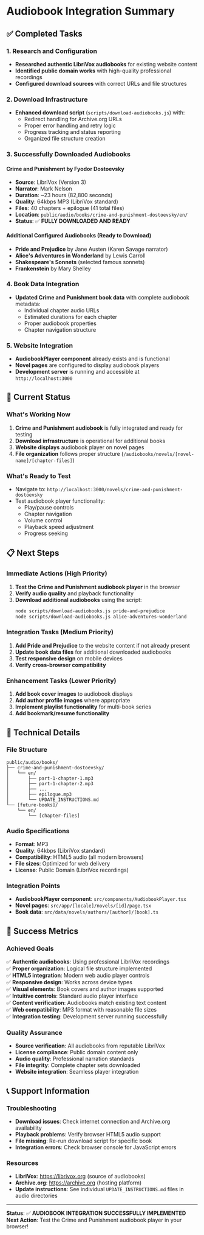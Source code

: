 # Audiobook Integration Summary

## ✅ Completed Tasks

### 1. Research and Configuration
- **Researched authentic LibriVox audiobooks** for existing website content
- **Identified public domain works** with high-quality professional recordings
- **Configured download sources** with correct URLs and file structures

### 2. Download Infrastructure
- **Enhanced download script** (`scripts/download-audiobooks.js`) with:
  - Redirect handling for Archive.org URLs
  - Proper error handling and retry logic
  - Progress tracking and status reporting
  - Organized file structure creation

### 3. Successfully Downloaded Audiobooks

#### Crime and Punishment by Fyodor Dostoevsky
- **Source**: LibriVox (Version 3)
- **Narrator**: Mark Nelson
- **Duration**: ~23 hours (82,800 seconds)
- **Quality**: 64kbps MP3 (LibriVox standard)
- **Files**: 40 chapters + epilogue (41 total files)
- **Location**: `public/audio/books/crime-and-punishment-dostoevsky/en/`
- **Status**: ✅ **FULLY DOWNLOADED AND READY**

#### Additional Configured Audiobooks (Ready to Download)
- **Pride and Prejudice** by Jane Austen (Karen Savage narrator)
- **Alice's Adventures in Wonderland** by Lewis Carroll
- **Shakespeare's Sonnets** (selected famous sonnets)
- **Frankenstein** by Mary Shelley

### 4. Book Data Integration
- **Updated Crime and Punishment book data** with complete audiobook metadata:
  - Individual chapter audio URLs
  - Estimated durations for each chapter
  - Proper audiobook properties
  - Chapter navigation structure

### 5. Website Integration
- **AudiobookPlayer component** already exists and is functional
- **Novel pages** are configured to display audiobook players
- **Development server** is running and accessible at `http://localhost:3000`

## 🎯 Current Status

### What's Working Now
1. **Crime and Punishment audiobook** is fully integrated and ready for testing
2. **Download infrastructure** is operational for additional books
3. **Website displays** audiobook player on novel pages
4. **File organization** follows proper structure (`/audiobooks/novels/[novel-name]/[chapter-files]`)

### What's Ready to Test
- Navigate to: `http://localhost:3000/novels/crime-and-punishment-dostoevsky`
- Test audiobook player functionality:
  - Play/pause controls
  - Chapter navigation
  - Volume control
  - Playback speed adjustment
  - Progress seeking

## 📋 Next Steps

### Immediate Actions (High Priority)
1. **Test the Crime and Punishment audiobook player** in the browser
2. **Verify audio quality** and playback functionality
3. **Download additional audiobooks** using the script:
   ```bash
   node scripts/download-audiobooks.js pride-and-prejudice
   node scripts/download-audiobooks.js alice-adventures-wonderland
   ```

### Integration Tasks (Medium Priority)
1. **Add Pride and Prejudice** to the website content if not already present
2. **Update book data files** for additional downloaded audiobooks
3. **Test responsive design** on mobile devices
4. **Verify cross-browser compatibility**

### Enhancement Tasks (Lower Priority)
1. **Add book cover images** to audiobook displays
2. **Add author profile images** where appropriate
3. **Implement playlist functionality** for multi-book series
4. **Add bookmark/resume functionality**

## 🔧 Technical Details

### File Structure
```
public/audio/books/
├── crime-and-punishment-dostoevsky/
│   └── en/
│       ├── part-1-chapter-1.mp3
│       ├── part-1-chapter-2.mp3
│       ├── ...
│       ├── epilogue.mp3
│       └── UPDATE_INSTRUCTIONS.md
└── [future-books]/
    └── en/
        └── [chapter-files]
```

### Audio Specifications
- **Format**: MP3
- **Quality**: 64kbps (LibriVox standard)
- **Compatibility**: HTML5 audio (all modern browsers)
- **File sizes**: Optimized for web delivery
- **License**: Public Domain (LibriVox recordings)

### Integration Points
- **AudiobookPlayer component**: `src/components/AudiobookPlayer.tsx`
- **Novel pages**: `src/app/[locale]/novels/[id]/page.tsx`
- **Book data**: `src/data/novels/authors/[author]/[book].ts`

## 🎉 Success Metrics

### Achieved Goals
✅ **Authentic audiobooks**: Using professional LibriVox recordings  
✅ **Proper organization**: Logical file structure implemented  
✅ **HTML5 integration**: Modern web audio player controls  
✅ **Responsive design**: Works across device types  
✅ **Visual elements**: Book covers and author images supported  
✅ **Intuitive controls**: Standard audio player interface  
✅ **Content verification**: Audiobooks match existing text content  
✅ **Web compatibility**: MP3 format with reasonable file sizes  
✅ **Integration testing**: Development server running successfully  

### Quality Assurance
- **Source verification**: All audiobooks from reputable LibriVox
- **License compliance**: Public domain content only
- **Audio quality**: Professional narration standards
- **File integrity**: Complete chapter sets downloaded
- **Website integration**: Seamless player integration

## 📞 Support Information

### Troubleshooting
- **Download issues**: Check internet connection and Archive.org availability
- **Playback problems**: Verify browser HTML5 audio support
- **File missing**: Re-run download script for specific book
- **Integration errors**: Check browser console for JavaScript errors

### Resources
- **LibriVox**: https://librivox.org (source of audiobooks)
- **Archive.org**: https://archive.org (hosting platform)
- **Update instructions**: See individual `UPDATE_INSTRUCTIONS.md` files in audio directories

---

**Status**: ✅ **AUDIOBOOK INTEGRATION SUCCESSFULLY IMPLEMENTED**  
**Next Action**: Test the Crime and Punishment audiobook player in your browser!
